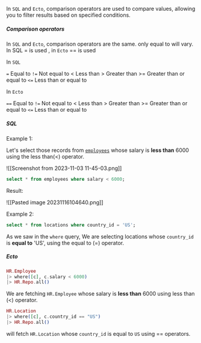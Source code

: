 
In `SQL` and `Ecto`, comparison operators are used to compare values, allowing you to filter results based on specified conditions.
##### Comparison operators

In `SQL` and `Ecto`, comparison operators are the same. only equal to will vary. In SQL = is used , in `Ecto` == is used

In `SQL` 

`=`           Equal to
`!=`          Not equal to
\<           Less than
\>           Greater than
\>=         Greater than or equal to
`<=`         Less than or equal to 

In `Ecto`

`==`           Equal to
`!=`          Not equal to
\<           Less than
\>           Greater than
\>=         Greater than or equal to
`<=`         Less than or equal to 


##### SQL

Example 1: 

Let's select those records from [`employees`](01.%20Introduction) whose salary is **less than** 6000 using the less than(<) operator.

![[Screenshot from 2023-11-03 11-45-03.png]]

``` SQL
select * from employees where salary < 6000;
```

Result:

![[Pasted image 20231116104640.png]]

Example 2:

``` SQL
select * from locations where country_id = 'US';
```

As we saw in the `where` query, We are selecting locations whose `country_id` is **equal to** 'US', using the equal to (=) operator.

##### Ecto

``` Elixir
HR.Employee 
|> where([c], c.salary < 6000) 
|> HR.Repo.all()
```

We are fetching `HR.Employee` whose salary is **less than** 6000 using less than (<) operator.

```Elixir
HR.Location 
|> where([c], c.country_id == "US") 
|> HR.Repo.all()
```

will fetch `HR.Location` whose `country_id` is equal to `US` using == operators.

